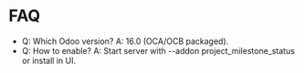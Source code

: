 # FAQ

- Q: Which Odoo version? A: 16.0 (OCA/OCB packaged).
- Q: How to enable? A: Start server with --addon project_milestone_status or install in UI.
